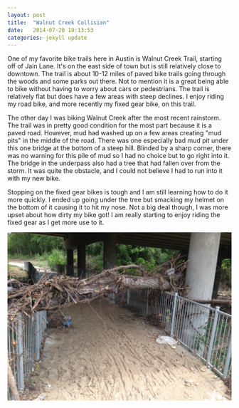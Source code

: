 ```yaml
---
layout: post
title:  "Walnut Creek Collision"
date:   2014-07-20 19:13:53
categories: jekyll update
---
```


One of my favorite bike trails here in Austin is Walnut Creek Trail, starting off of Jain Lane. It's on the east side of town but is still relatively close to downtown. The trail is about 10-12 miles of paved bike trails going through the woods and some parks out there. Not to mention it is a great being able to bike without having to worry about cars or pedestrians. The trail is relatively flat but does have a few areas with steep declines. I enjoy riding my road bike, and more recently my fixed gear bike, on this trail.

The other day I was biking Walnut Creek after the most recent rainstorm. The trail was in pretty good condition for the most part because it is a paved road. However, mud had washed up on a few areas creating "mud pits" in the middle of the road. There was one especially bad mud pit under this one bridge at the bottom of a steep hill. Blinded by a sharp corner, there was no warning for this pile of mud so I had no choice but to go right into it. The bridge in the underpass also had a tree that had fallen over from the storm. It was quite the obstacle, and I could not believe I had to run into it with my new bike. 

Stopping on the fixed gear bikes is tough and I am still learning how to do it more quickly. I ended up going under the tree but smacking my helmet on the bottom of it causing it to hit my nose. Not a big deal though, I was more upset about how dirty my bike got! I am really starting to enjoy riding the fixed gear as I get more use to it.

<p class="center-image"><img src="/assets/mudpit.JPG" class="solo-image"></p>